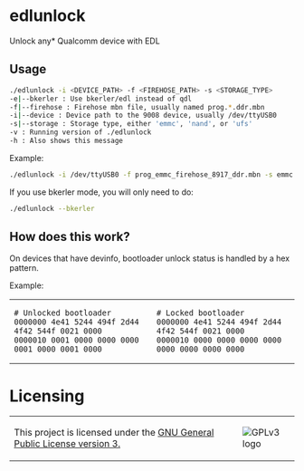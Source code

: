 # edlunlock
Unlock any* Qualcomm device with EDL

## Usage 
```bash
./edlunlock -i <DEVICE_PATH> -f <FIREHOSE_PATH> -s <STORAGE_TYPE>
-e|--bkerler : Use bkerler/edl instead of qdl
-f|--firehose : Firehose mbn file, usually named prog.*.ddr.mbn
-i|--device : Device path to the 9008 device, usually /dev/ttyUSB0
-s|--storage : Storage type, either 'emmc', 'nand', or 'ufs'
-v : Running version of ./edlunlock
-h : Also shows this message
```
Example:
```bash
./edlunlock -i /dev/ttyUSB0 -f prog_emmc_firehose_8917_ddr.mbn -s emmc
``` 
If you use bkerler mode, you will only need to do:
```bash
./edlunlock --bkerler
```

## How does this work?
On devices that have devinfo, bootloader unlock status is handled by a hex pattern.

Example: 
<table>
  <tr>
    <td>
      <pre><code># Unlocked bootloader
0000000 4e41 5244 494f 2d44 4f42 544f 0021 0000
0000010 0001 0000 0000 0000 0001 0000 0001 0000</code></pre>
    </td>
    <td>
      <pre><code># Locked bootloader
0000000 4e41 5244 494f 2d44 4f42 544f 0021 0000
0000010 0000 0000 0000 0000 0000 0000 0000 0000</code></pre>
    </td>
  </tr>
</table>

# Licensing

<table>
  <tr>
    <td>
      <p>
        This project is licensed under the <a href="https://www.gnu.org/licenses/gpl-3.0.html">GNU General Public License version 3.</a>
      </p>
    </td>
    <td style="padding-left: 20px;">
      <img src="https://www.gnu.org/graphics/gplv3-127x51.png" alt="GPLv3 logo">
    </td>
  </tr>
</table>
